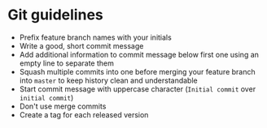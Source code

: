 # Git guidelines

* Prefix feature branch names with your initials
* Write a good, short commit message
* Add additional information to commit message below first one using an empty
  line to separate them
* Squash multiple commits into one before merging your feature branch into
  `master` to keep history clean and understandable
* Start commit message with uppercase character (`Initial commit` over `initial commit`)
* Don't use merge commits
* Create a tag for each released version
